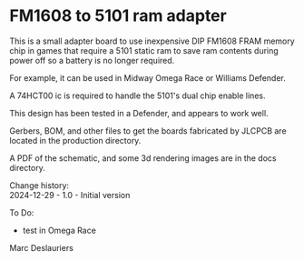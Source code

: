 # FM1608 to 5101 ram adapter

This is a small adapter board to use inexpensive DIP FM1608 FRAM memory
chip in games that require a 5101 static ram to save ram contents during
power off so a battery is no longer required.

For example, it can be used in Midway Omega Race or Williams Defender.

A 74HCT00 ic is required to handle the 5101's dual chip enable lines.

This design has been tested in a Defender, and appears to work well.

Gerbers, BOM, and other files to get the boards fabricated by JLCPCB are
located in the production directory.

A PDF of the schematic, and some 3d rendering images are in the docs
directory.

Change history:  
2024-12-29 - 1.0 - Initial version  

To Do:  
- test in Omega Race

Marc Deslauriers
